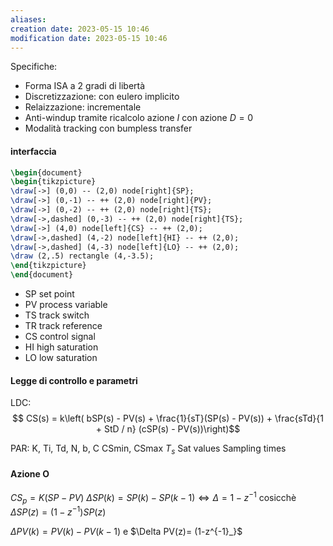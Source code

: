 ```yaml
---
aliases: 
creation date: 2023-05-15 10:46
modification date: 2023-05-15 10:46
---
```


Specifiche:
- Forma ISA a 2 gradi di libertà
- Discretizzazione: con eulero implicito
- Relaizzazione: incrementale
- Anti-windup tramite ricalcolo azione $I$ con azione $D = 0$
- Modalità tracking con bumpless transfer

#### interfaccia

```tikz
\begin{document}
\begin{tikzpicture}
\draw[->] (0,0) -- (2,0) node[right]{SP};
\draw[->] (0,-1) -- ++ (2,0) node[right]{PV};
\draw[->] (0,-2) -- ++ (2,0) node[right]{TS};
\draw[->,dashed] (0,-3) -- ++ (2,0) node[right]{TS};
\draw[->] (4,0) node[left]{CS} -- ++ (2,0);
\draw[->,dashed] (4,-2) node[left]{HI} -- ++ (2,0);
\draw[->,dashed] (4,-3) node[left]{LO} -- ++ (2,0);
\draw (2,.5) rectangle (4,-3.5);
\end{tikzpicture}
\end{document}
```
- SP set point
- PV process variable
- TS track switch
- TR track reference
- CS control signal
- HI high saturation
- LO low saturation

#### Legge di controllo e parametri
LDC:
$$ CS(s) = k\left( bSP(s) - PV(s) + \frac{1}{sT}(SP(s) - PV(s)) + \frac{sTd}{1 + StD / n} (cSP(s) - PV(s))\right)$$

PAR: K, Ti, Td, N, b, C
CSmin, CSmax
$T_{s}$
Sat values
Sampling times


#### Azione O
$CS_{p} = K(SP - PV)$
$\Delta SP(k) = SP(k)-SP(k-1) \iff \Delta = 1 - z^{-1}$ cosicchè $\Delta SP(z)=(1-z^{-1})SP(z)$

$\Delta PV(k)= PV(k) - PV(k-1)$ e $\Delta PV(z)= (1-z^{-1}_}$
